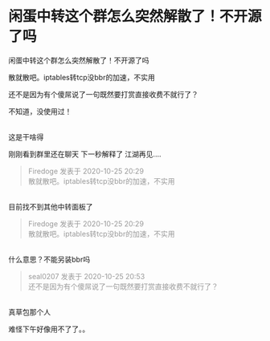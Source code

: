 # 闲蛋中转这个群怎么突然解散了！不开源了吗


闲蛋中转这个群怎么突然解散了！不开源了吗

散就散吧。iptables转tcp没bbr的加速，不实用

还不是因为有个傻屌说了一句既然要打赏直接收费不就行了？

不知道，没使用过！<br />
<br />
<img src="static/image/smiley/default/lol.gif" smilieid="12" border="0" alt="" /><img src="static/image/smiley/default/lol.gif" smilieid="12" border="0" alt="" /><img src="static/image/smiley/default/lol.gif" smilieid="12" border="0" alt="" />

这是干啥得

刚刚看到群里还在聊天 下一秒解释了 江湖再见....

<div class="quote"><blockquote><font color="#999999">Firedoge 发表于 2020-10-25 20:29</font><br />
<font color="#999999">散就散吧。iptables转tcp没bbr的加速，不实用</font></blockquote></div><br />
目前找不到其他中转面板了

<div class="quote"><blockquote><font color="#999999">Firedoge 发表于 2020-10-25 20:29</font><br />
<font color="#999999">散就散吧。iptables转tcp没bbr的加速，不实用</font></blockquote></div><br />
什么意思？不能另装bbr吗

<div class="quote"><blockquote><font color="#999999">seal0207 发表于 2020-10-25 20:53</font><br />
<font color="#999999">还不是因为有个傻屌说了一句既然要打赏直接收费不就行了？</font></blockquote></div><br />
真草包那个人

难怪下午好像用不了了。。
